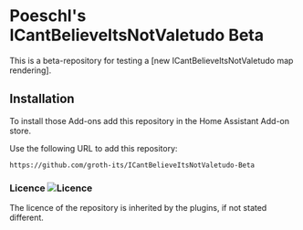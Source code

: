 # Poeschl's ICantBelieveItsNotValetudo Beta 

This is a beta-repository for testing a [new ICantBelieveItsNotValetudo map rendering].

## Installation

To install those Add-ons add this repository in the Home Assistant Add-on store.

Use the following URL to add this repository:

`https://github.com/groth-its/ICantBelieveItsNotValetudo-Beta`

### Licence  ![Licence](https://img.shields.io/github/license/Poeschl/Hassio-Addons)

The licence of the repository is inherited by the plugins, if not stated different.
